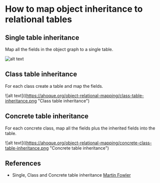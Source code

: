 # How to map object inheritance to relational tables


## Single table inheritance
Map all the fields in the object graph to a single table.
 
![alt text](https://ahoque.org/object-relational-mapping/single-table-inheritance.png "Single table inheritance")

## Class table inheritance
For each class create a table and map the fields.

![alt text]((https://ahoque.org/object-relational-mapping/class-table-inheritance.png "Class table inheritance")


## Concrete table inheritance
For each concrete class, map all the fields plus the inherited fields into the table.

![alt text]((https://ahoque.org/object-relational-mapping/concrete-class-table-inheritance.png "Concrete table inheritance")


## References
* Single, Class and Concrete table inheritance [Martin Fowler](https://martinfowler.com/eaaCatalog/index.html)